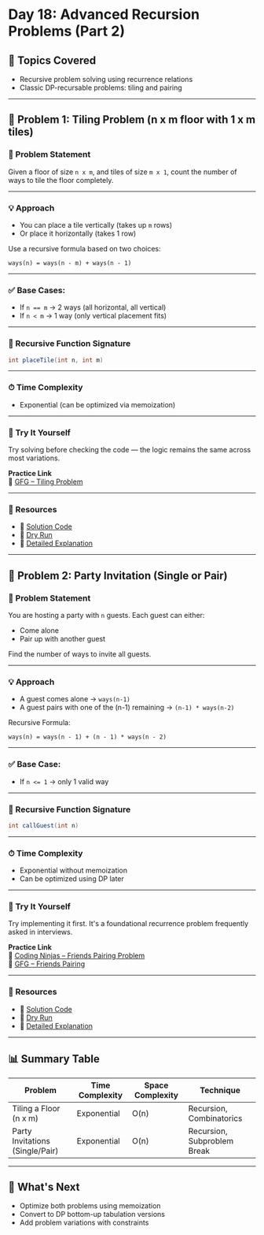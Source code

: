 # Day 18: Advanced Recursion Problems (Part 2)

## 🌟 Topics Covered
- Recursive problem solving using recurrence relations
- Classic DP-recursable problems: tiling and pairing

---

## 🧩 Problem 1: Tiling Problem (n x m floor with 1 x m tiles)

### 🔹 Problem Statement  
Given a floor of size `n x m`, and tiles of size `m x 1`, count the number of ways to tile the floor completely.

---

### 💡 Approach
- You can place a tile vertically (takes up `m` rows)
- Or place it horizontally (takes 1 row)

Use a recursive formula based on two choices:
```
ways(n) = ways(n - m) + ways(n - 1)
```

---

### ✅ Base Cases:
- If `n == m` → 2 ways (all horizontal, all vertical)
- If `n < m` → 1 way (only vertical placement fits)

---

### 🔁 Recursive Function Signature
```java
int placeTile(int n, int m)
```

---

### ⏱ Time Complexity
- Exponential (can be optimized via memoization)

---

### 🧪 Try It Yourself  
Try solving before checking the code — the logic remains the same across most variations.

**Practice Link**  
🔗 [GFG – Tiling Problem](https://www.geeksforgeeks.org/tiling-problem/)  

---

### 📂 Resources  
- 🔗 [Solution Code](Day_18/Tiling/tileProblem.java)  
- 🔗 [Dry Run](Day_18/Tiling/Dry_Run.md)  
- 🔗 [Detailed Explanation](Day_18/Tiling/tileProblem.java)  

---

## 🧩 Problem 2: Party Invitation (Single or Pair)

### 🔹 Problem Statement  
You are hosting a party with `n` guests. Each guest can either:
- Come alone
- Pair up with another guest

Find the number of ways to invite all guests.

---

### 💡 Approach
- A guest comes alone → `ways(n-1)`
- A guest pairs with one of the (n-1) remaining → `(n-1) * ways(n-2)`

Recursive Formula:
```
ways(n) = ways(n - 1) + (n - 1) * ways(n - 2)
```

---

### ✅ Base Case:
- If `n <= 1` → only 1 valid way

---

### 🔁 Recursive Function Signature
```java
int callGuest(int n)
```

---

### ⏱ Time Complexity
- Exponential without memoization  
- Can be optimized using DP later

---

### 🧪 Try It Yourself  
Try implementing it first. It's a foundational recurrence problem frequently asked in interviews.

**Practice Link**  
🔗 [Coding Ninjas – Friends Pairing Problem](https://www.codingninjas.com/studio/problems/friends-pairing-problem_1214620)  
🔗 [GFG – Friends Pairing](https://www.geeksforgeeks.org/friends-pairing-problem/)

---

### 📂 Resources  
- 🔗 [Solution Code](Day_18/PartyGuests/ways_to_call_guests.java)  
- 🔗 [Dry Run](Day_18/PartyGuests/Dry_Run.md)  
- 🔗 [Detailed Explanation](Day_18/PartyGuests/explanation.md)  

---

## 📊 Summary Table

| Problem                          | Time Complexity | Space Complexity | Technique                   |
|----------------------------------|-----------------|------------------|-----------------------------|
| Tiling a Floor (n x m)          | Exponential     | O(n)             | Recursion, Combinatorics    |
| Party Invitations (Single/Pair) | Exponential     | O(n)             | Recursion, Subproblem Break |

---

## 🔁 What's Next
- Optimize both problems using memoization
- Convert to DP bottom-up tabulation versions
- Add problem variations with constraints
